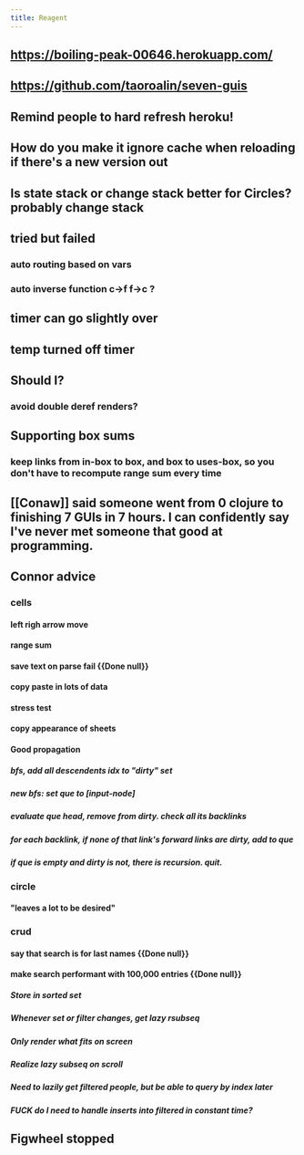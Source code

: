 ```yaml
---
title: Reagent
---
```


## https://boiling-peak-00646.herokuapp.com/

## https://github.com/taoroalin/seven-guis

## Remind people to hard refresh heroku!

## How do you make it ignore cache when reloading if there's a new version out

## Is state stack or change stack better for Circles? probably change stack

## tried but failed
### auto routing based on vars

### auto inverse function c->f f->c ? 

## timer can go slightly over

## temp turned off timer

## Should I?
### avoid double deref renders?

## Supporting box sums
### keep links from in-box to box, and box to uses-box, so you don't have to recompute range sum every time

## [[Conaw]] said someone went from 0 clojure to finishing 7 GUIs in 7 hours. I can confidently say I've never met someone that good at programming.

## Connor advice
### cells
#### left righ arrow move

#### range sum

#### save text on parse fail {{Done null}}

#### copy paste in lots of data

#### stress test

#### copy appearance of sheets

#### Good propagation
##### bfs, add all descendents idx to "dirty" set

##### new bfs: set que to [input-node]

##### evaluate que head, remove from dirty. check all its backlinks

##### for each backlink, if none of that link's forward links are dirty, add to que

##### if que is empty and dirty is not, there is recursion. quit.

### circle
#### "leaves a lot to be desired"

### crud
#### say that search is for last names {{Done null}}

#### make search performant with 100,000 entries {{Done null}}
##### Store in sorted set

##### Whenever set or filter changes, get lazy rsubseq

##### Only render what fits on screen

##### Realize lazy subseq on scroll

##### Need to lazily get filtered people, but be able to query by index later

##### FUCK do I need to handle inserts into filtered in constant time?

## Figwheel stopped 
